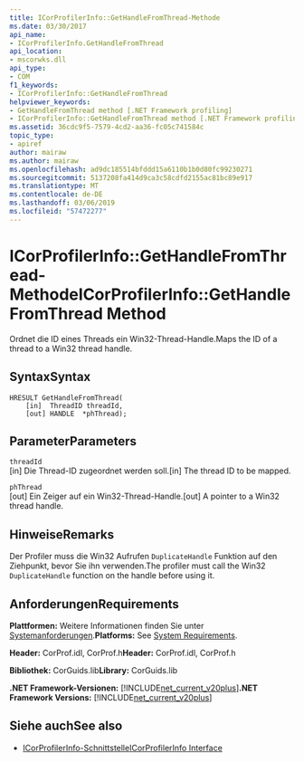 ```yaml
---
title: ICorProfilerInfo::GetHandleFromThread-Methode
ms.date: 03/30/2017
api_name:
- ICorProfilerInfo.GetHandleFromThread
api_location:
- mscorwks.dll
api_type:
- COM
f1_keywords:
- ICorProfilerInfo::GetHandleFromThread
helpviewer_keywords:
- GetHandleFromThread method [.NET Framework profiling]
- ICorProfilerInfo::GetHandleFromThread method [.NET Framework profiling]
ms.assetid: 36cdc9f5-7579-4cd2-aa36-fc05c741584c
topic_type:
- apiref
author: mairaw
ms.author: mairaw
ms.openlocfilehash: ad9dc185514bfddd15a6110b1b0d80fc99230271
ms.sourcegitcommit: 5137208fa414d9ca3c58cdfd2155ac81bc89e917
ms.translationtype: MT
ms.contentlocale: de-DE
ms.lasthandoff: 03/06/2019
ms.locfileid: "57472277"
---
```

# <a name="icorprofilerinfogethandlefromthread-method"></a><span data-ttu-id="af066-102">ICorProfilerInfo::GetHandleFromThread-Methode</span><span class="sxs-lookup"><span data-stu-id="af066-102">ICorProfilerInfo::GetHandleFromThread Method</span></span>
<span data-ttu-id="af066-103">Ordnet die ID eines Threads ein Win32-Thread-Handle.</span><span class="sxs-lookup"><span data-stu-id="af066-103">Maps the ID of a thread to a Win32 thread handle.</span></span>  
  
## <a name="syntax"></a><span data-ttu-id="af066-104">Syntax</span><span class="sxs-lookup"><span data-stu-id="af066-104">Syntax</span></span>  
  
```  
HRESULT GetHandleFromThread(  
    [in]  ThreadID threadId,  
    [out] HANDLE  *phThread);  
```  
  
## <a name="parameters"></a><span data-ttu-id="af066-105">Parameter</span><span class="sxs-lookup"><span data-stu-id="af066-105">Parameters</span></span>  
 `threadId`  
 <span data-ttu-id="af066-106">[in] Die Thread-ID zugeordnet werden soll.</span><span class="sxs-lookup"><span data-stu-id="af066-106">[in] The thread ID to be mapped.</span></span>  
  
 `phThread`  
 <span data-ttu-id="af066-107">[out] Ein Zeiger auf ein Win32-Thread-Handle.</span><span class="sxs-lookup"><span data-stu-id="af066-107">[out] A pointer to a Win32 thread handle.</span></span>  
  
## <a name="remarks"></a><span data-ttu-id="af066-108">Hinweise</span><span class="sxs-lookup"><span data-stu-id="af066-108">Remarks</span></span>  
 <span data-ttu-id="af066-109">Der Profiler muss die Win32 Aufrufen `DuplicateHandle` Funktion auf den Ziehpunkt, bevor Sie ihn verwenden.</span><span class="sxs-lookup"><span data-stu-id="af066-109">The profiler must call the Win32 `DuplicateHandle` function on the handle before using it.</span></span>  
  
## <a name="requirements"></a><span data-ttu-id="af066-110">Anforderungen</span><span class="sxs-lookup"><span data-stu-id="af066-110">Requirements</span></span>  
 <span data-ttu-id="af066-111">**Plattformen:** Weitere Informationen finden Sie unter [Systemanforderungen](../../../../docs/framework/get-started/system-requirements.md).</span><span class="sxs-lookup"><span data-stu-id="af066-111">**Platforms:** See [System Requirements](../../../../docs/framework/get-started/system-requirements.md).</span></span>  
  
 <span data-ttu-id="af066-112">**Header:** CorProf.idl, CorProf.h</span><span class="sxs-lookup"><span data-stu-id="af066-112">**Header:** CorProf.idl, CorProf.h</span></span>  
  
 <span data-ttu-id="af066-113">**Bibliothek:** CorGuids.lib</span><span class="sxs-lookup"><span data-stu-id="af066-113">**Library:** CorGuids.lib</span></span>  
  
 <span data-ttu-id="af066-114">**.NET Framework-Versionen:** [!INCLUDE[net_current_v20plus](../../../../includes/net-current-v20plus-md.md)]</span><span class="sxs-lookup"><span data-stu-id="af066-114">**.NET Framework Versions:** [!INCLUDE[net_current_v20plus](../../../../includes/net-current-v20plus-md.md)]</span></span>  
  
## <a name="see-also"></a><span data-ttu-id="af066-115">Siehe auch</span><span class="sxs-lookup"><span data-stu-id="af066-115">See also</span></span>
- [<span data-ttu-id="af066-116">ICorProfilerInfo-Schnittstelle</span><span class="sxs-lookup"><span data-stu-id="af066-116">ICorProfilerInfo Interface</span></span>](../../../../docs/framework/unmanaged-api/profiling/icorprofilerinfo-interface.md)

